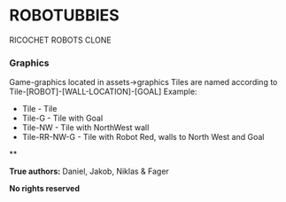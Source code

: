 # ROBOTUBBIES #

RICOCHET ROBOTS CLONE


### Graphics ###
Game-graphics located in assets->graphics
Tiles are named according to Tile-[ROBOT]-[WALL-LOCATION]-[GOAL]
Example: 
+ Tile - Tile
+ Tile-G - Tile with Goal
+ Tile-NW - Tile with NorthWest wall
+ Tile-RR-NW-G - Tile with Robot Red, walls to North West and Goal

**

**True authors:** Daniel, Jakob, Niklas & Fager

**No rights reserved**
